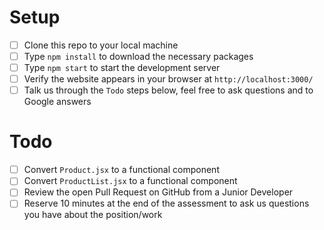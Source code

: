 # Setup
- [ ] Clone this repo to your local machine
- [ ] Type `npm install` to download the necessary packages
- [ ] Type `npm start` to start the development server 
- [ ] Verify the website appears in your browser at `http://localhost:3000/`
- [ ] Talk us through the `Todo` steps below, feel free to ask questions and to Google answers

# Todo
- [ ] Convert `Product.jsx` to a functional component
- [ ] Convert `ProductList.jsx` to a functional component
- [ ] Review the open Pull Request on GitHub from a Junior Developer
- [ ] Reserve 10 minutes at the end of the assessment to ask us questions you have about the position/work
